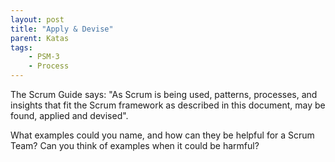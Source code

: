 ```yaml
---
layout: post
title: "Apply & Devise"
parent: Katas
tags:
    - PSM-3
    - Process
---
```

The Scrum Guide says: "As Scrum is being used, patterns, processes, and insights that fit the Scrum framework as described in this document, may be found, applied and devised".

What examples could you name, and how can they be helpful for a Scrum Team? Can you think of examples when it could be harmful?
